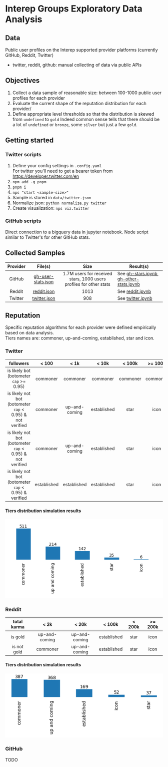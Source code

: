 # Interep Groups Exploratory Data Analysis

## Data

Public user profiles on the Interep supported provider platforms (currently GitHub, Reddit, Twitter)

- twitter, reddit, github: manual collecting of data via public APIs

## Objectives

1. Collect a data sample of reasonable size: between 100-1000 public user profiles for each provider
2. Evaluate the current shape of the reputation distribution for each provider/
3. Define appropriate level thresholds so that the distribution is skewed from `undefined` to `gold`
   Indeed common sense tells that there should be a lot of `undefined` or `bronze`, some `silver` but just a few `gold`.

## Getting started

### Twitter scripts
1. Define your config settings in `.config.yaml`  
   For twitter you'll need to get a bearer token from https://developer.twitter.com/en
2. `npm add -g pnpm`
3. `pnpm i`
4. `nps "start <sample-size>"`
5. Sample is stored in `data/twitter.json`
6. Normalize json: `python normalize.py twitter`
7. Create visualization: `nps viz.twitter`

### GitHub scripts
Direct connection to a bigquery data in jupyter notebook.
Node script similar to Twitter's for other GitHub stats.

## Collected Samples

| Provider |                     File(s)                     |                                Size                                | Result(s)                                                                                              |
|:--------:|:-----------------------------------------------:|:------------------------------------------------------------------:|--------------------------------------------------------------------------------------------------------|
|  GitHub  | [gh-user-stats.json](./data/gh-user-stats.json) | 1.7M users for received stars, 1000 users profiles for other stats | See [gh-stars.ipynb](notebooks/gh-stars.ipynb), [gh-other-stats.ipynb](notebooks/gh-other-stats.ipynb) |
|  Reddit  |        [reddit.json](./data/reddit.json)        |                                1013                                | See [reddit.ipynb](notebooks/reddit.ipynb)                                                             |
| Twitter  |       [twitter.json](./data/twitter.json)       |                                908                                 | See [twitter.ipynb](notebooks/twitter.ipynb)                                                           |

## Reputation
Specific reputation algorithms for each provider were defined empirically based on data analysis.  
Tiers names are: commoner, up-and-coming, established, star and icon.

### Twitter

|followers|< 100|< 1k|< 10k|< 100k|>= 100k|
|:-----------------:|:--:|:---:|:----:|:----:|:-----:|
|is likely bot (botometer `cap` >= 0.95)|commoner|commoner|commoner|commoner|commoner|
|is likely not bot (botometer `cap` < 0.95) & not verified|commoner|up-and-coming|established|star|icon|
|is likely not bot (botometer `cap` < 0.95) & not verified|commoner|up-and-coming|established|star|icon|
|is likely not bot (botometer `cap` < 0.95) & verified|established|established|established|star|icon|

#### Tiers distribution simulation results
![img.png](plots/twitter/twitter_rep_sim_final.png)

### Reddit

|total karma|< 2k|< 20k|< 100k|< 200k|>= 200k|
|:-----------------:|:--:|:---:|:----:|:----:|:-----:|
|is gold|up-and-coming|up-and-coming|established|star|icon|
|is not gold|commoner|up-and-coming|established|star|icon|

#### Tiers distribution simulation results
![img.png](plots/reddit/reddit_final.png)

### GitHub
TODO
